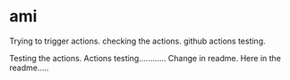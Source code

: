 # ami
Trying to trigger actions.
checking the actions. github actions testing.

Testing the actions.
Actions testing............
Change in readme.
Here in the readme.....
